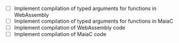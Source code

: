 - [ ] Implement compilation of typed arguments for functions in WebAssembly
- [ ] Implement compilation of typed arguments for functions in MaiaC
- [ ] Implement compilation of WebAssembly code
- [ ] Implement compilation of MaiaC code
